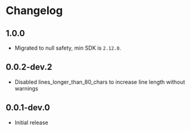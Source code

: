 # Changelog

## 1.0.0

- Migrated to null safety, min SDK is `2.12.0`.

## 0.0.2-dev.2

- Disabled lines_longer_than_80_chars to increase line length without warnings

## 0.0.1-dev.0

- Initial release
